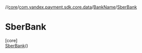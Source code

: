 //[core](../../../../index.md)/[com.yandex.payment.sdk.core.data](../../index.md)/[BankName](../index.md)/[SberBank](index.md)

# SberBank

[core]\
[SberBank](index.md)()
